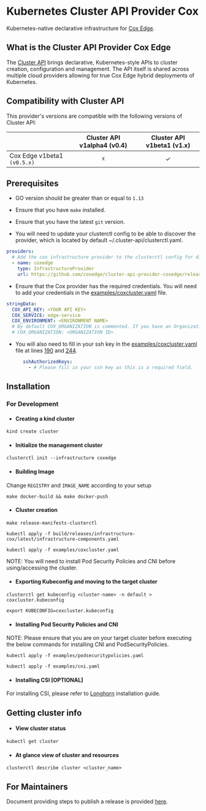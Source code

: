 # Kubernetes Cluster API Provider Cox

<!-- <p align="center"><img alt="capi" src="https://cluster-api.sigs.k8s.io/#kubernetes-cluster-apidiv-stylefloat-right-position-relative-display-inlineimg-srcimagesintroductionsvg-width160px-div" width="160x" /><img alt="capi" src="https://www.google.com/url?sa=i&url=https%3A%2F%2Fwww.coxedge.com%2Fschedule&psig=AOvVaw36DdSzXhauYaKA4uJPD0RA&ust=1670324903288000&source=images&cd=vfe&ved=0CBAQjRxqFwoTCIDOgKer4vsCFQAAAAAdAAAAABAD" width="192x" /></p> -->

Kubernetes-native declarative infrastructure for [Cox Edge](https://www.coxedge.com).

## What is the Cluster API Provider Cox Edge

The [Cluster API](https://github.com/kubernetes-sigs/cluster-api) brings declarative, Kubernetes-style APIs to cluster creation, configuration and
management. The API itself is shared across multiple cloud providers allowing for true Cox Edge
hybrid deployments of Kubernetes. 

## Compatibility with Cluster API

This provider's versions are compatible with the following versions of Cluster API:

|                             |Cluster API v1alpha4 (v0.4) |Cluster API v1beta1 (v1.x)  |
| --------------------------- |:-------------------------: |:-------------------------: |
| Cox Edge v1beta1  `(v0.5.x)`|              ☓             |              ✓             |

## Prerequisites

- GO version should be greater than or equal to `1.13`

- Ensure that you have `make` installed.

- Ensure that you have the latest `git` version.

- You will need to update your clusterctl config to be able to discover the provider, which is located by default ~/.cluster-api/clusterctl.yaml.
```yaml
providers:
  # Add the cox infrastructure provider to the clusterctl config for discovery
  - name: coxedge
    type: InfrastructureProvider
    url: https://github.com/coxedge/cluster-api-provider-coxedge/releases/v0.5.0/infrastructure-components.yaml
```

- Ensure that the Cox provider has the required credentials. You will need to add your credentials in the [examples/coxcluster.yaml](examples/coxcluster.yaml) file.
```yaml
stringData:
  COX_API_KEY: <YOUR API KEY>
  COX_SERVICE: edge-service
  COX_ENVIRONMENT: <ENVIRONMENT NAME>
  # By default COX_ORGANIZATION is commented. If you have an Organization ID, then and only then uncomment the same and fill in the ID.
  # COX_ORGANIZATION: <ORGANIZATION ID>
```  
- You will also need to fill in your ssh key in the [examples/coxcluster.yaml](examples/coxcluster.yaml) file at lines [190](examples/coxcluster.yaml#L190) and [244](examples/coxcluster.yaml#L244).
```yaml
      sshAuthorizedKeys:
        - # Please fill in your ssh key as this is a required field.
```            

## Installation

### For Development

- #### Creating a kind cluster
```shell
kind create cluster
```

- #### Initialize the management cluster
```shell
clusterctl init --infrastructure coxedge
```

- #### Building Image 
Change `REGISTRY` and `IMAGE_NAME` according to your setup
```shell
make docker-build && make docker-push
```

- #### Cluster creation
```shell
make release-manifests-clusterctl

kubectl apply -f build/releases/infrastructure-cox/latest/infrastructure-components.yaml

kubectl apply -f examples/coxcluster.yaml
```

NOTE: You will need to install Pod Security Policies and CNI before using/accessing the cluster.

- #### Exporting Kubeconfig and moving to the target cluster
```shell
clusterctl get kubeconfig <cluster-name> -n default > coxcluster.kubeconfig

export KUBECONFIG=coxcluster.kubeconfig
```

- #### Installing Pod Security Policies and CNI

NOTE: Please ensure that you are on your target cluster before executing the below commands for installing CNI and PodSecurityPolicies.

```shell
kubectl apply -f examples/podsecuritypolicies.yaml

kubectl apply -f examples/cni.yaml
```

- #### Installing CSI [OPTIONAL]
For installing CSI, please refer to [Longhorn](https://github.com/longhorn/longhorn#installation) installation guide.

## Getting cluster info

- #### View cluster status
```shell
kubectl get cluster
```

- #### At glance view of cluster and resources
```shell
clusterctl describe cluster <cluster_name>
```

## For Maintainers

Document providing steps to publish a release is provided [here](release/publish-release.md).
